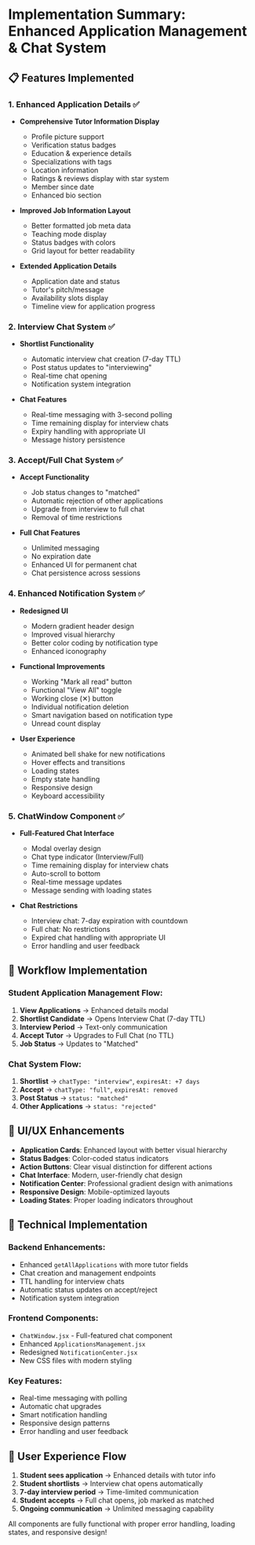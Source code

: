 # Implementation Summary: Enhanced Application Management & Chat System

## 📋 Features Implemented

### 1. Enhanced Application Details ✅
- **Comprehensive Tutor Information Display**
  - Profile picture support
  - Verification status badges
  - Education & experience details
  - Specializations with tags
  - Location information
  - Ratings & reviews display with star system
  - Member since date
  - Enhanced bio section

- **Improved Job Information Layout**
  - Better formatted job meta data
  - Teaching mode display
  - Status badges with colors
  - Grid layout for better readability

- **Extended Application Details**
  - Application date and status
  - Tutor's pitch/message
  - Availability slots display
  - Timeline view for application progress

### 2. Interview Chat System ✅
- **Shortlist Functionality**
  - Automatic interview chat creation (7-day TTL)
  - Post status updates to "interviewing"
  - Real-time chat opening
  - Notification system integration

- **Chat Features**
  - Real-time messaging with 3-second polling
  - Time remaining display for interview chats
  - Expiry handling with appropriate UI
  - Message history persistence

### 3. Accept/Full Chat System ✅
- **Accept Functionality**
  - Job status changes to "matched"
  - Automatic rejection of other applications
  - Upgrade from interview to full chat
  - Removal of time restrictions

- **Full Chat Features**
  - Unlimited messaging
  - No expiration date
  - Enhanced UI for permanent chat
  - Chat persistence across sessions

### 4. Enhanced Notification System ✅
- **Redesigned UI**
  - Modern gradient header design
  - Improved visual hierarchy
  - Better color coding by notification type
  - Enhanced iconography

- **Functional Improvements**
  - Working "Mark all read" button
  - Functional "View All" toggle
  - Working close (✕) button
  - Individual notification deletion
  - Smart navigation based on notification type
  - Unread count display

- **User Experience**
  - Animated bell shake for new notifications
  - Hover effects and transitions
  - Loading states
  - Empty state handling
  - Responsive design
  - Keyboard accessibility

### 5. ChatWindow Component ✅
- **Full-Featured Chat Interface**
  - Modal overlay design
  - Chat type indicator (Interview/Full)
  - Time remaining display for interview chats
  - Auto-scroll to bottom
  - Real-time message updates
  - Message sending with loading states

- **Chat Restrictions**
  - Interview chat: 7-day expiration with countdown
  - Full chat: No restrictions
  - Expired chat handling with appropriate UI
  - Error handling and user feedback

## 🔄 Workflow Implementation

### Student Application Management Flow:
1. **View Applications** → Enhanced details modal
2. **Shortlist Candidate** → Opens Interview Chat (7-day TTL)
3. **Interview Period** → Text-only communication
4. **Accept Tutor** → Upgrades to Full Chat (no TTL)
5. **Job Status** → Updates to "Matched"

### Chat System Flow:
1. **Shortlist** → `chatType: "interview"`, `expiresAt: +7 days`
2. **Accept** → `chatType: "full"`, `expiresAt: removed`
3. **Post Status** → `status: "matched"`
4. **Other Applications** → `status: "rejected"`

## 🎨 UI/UX Enhancements

- **Application Cards**: Enhanced layout with better visual hierarchy
- **Status Badges**: Color-coded status indicators
- **Action Buttons**: Clear visual distinction for different actions
- **Chat Interface**: Modern, user-friendly chat design
- **Notification Center**: Professional gradient design with animations
- **Responsive Design**: Mobile-optimized layouts
- **Loading States**: Proper loading indicators throughout

## 🔧 Technical Implementation

### Backend Enhancements:
- Enhanced `getAllApplications` with more tutor fields
- Chat creation and management endpoints
- TTL handling for interview chats
- Automatic status updates on accept/reject
- Notification system integration

### Frontend Components:
- `ChatWindow.jsx` - Full-featured chat component
- Enhanced `ApplicationsManagement.jsx` 
- Redesigned `NotificationCenter.jsx`
- New CSS files with modern styling

### Key Features:
- Real-time messaging with polling
- Automatic chat upgrades
- Smart notification handling
- Responsive design patterns
- Error handling and user feedback

## 📱 User Experience Flow

1. **Student sees application** → Enhanced details with tutor info
2. **Student shortlists** → Interview chat opens automatically
3. **7-day interview period** → Time-limited communication
4. **Student accepts** → Full chat opens, job marked as matched
5. **Ongoing communication** → Unlimited messaging capability

All components are fully functional with proper error handling, loading states, and responsive design!
